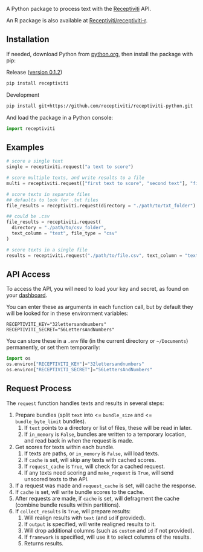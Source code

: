 A Python package to process text with the [Receptiviti](https://www.receptiviti.com) API.

An R package is also available at [Receptiviti/receptiviti-r](https://receptiviti.github.io/receptiviti-r/).

## Installation

If needed, download Python from [python.org](https://www.python.org/downloads), then install the package with pip:

Release ([version 0.1.2](https://pypi.org/project/receptiviti/0.1.2))

```sh
pip install receptiviti
```

Development

```sh
pip install git+https://github.com/receptiviti/receptiviti-python.git
```

And load the package in a Python console:

```py
import receptiviti
```

## Examples

```py
# score a single text
single = receptiviti.request("a text to score")

# score multiple texts, and write results to a file
multi = receptiviti.request(["first text to score", "second text"], "filename.csv")

# score texts in separate files
## defaults to look for .txt files
file_results = receptiviti.request(directory = "./path/to/txt_folder")

## could be .csv
file_results = receptiviti.request(
  directory = "./path/to/csv_folder",
  text_column = "text", file_type = "csv"
)

# score texts in a single file
results = receptiviti.request("./path/to/file.csv", text_column = "text")
```

## API Access

To access the API, you will need to load your key and secret, as found on your [dashboard](https://dashboard.receptiviti.com).

You can enter these as arguments in each function call, but by default they will be looked for in these environment variables:

```
RECEPTIVITI_KEY="32lettersandnumbers"
RECEPTIVITI_SECRET="56LettersAndNumbers"
```

You can store these in a `.env` file (in the current directory or `~/Documents`) permanently, or set them temporarily:

```py
import os
os.environ["RECEPTIVITI_KEY"]="32lettersandnumbers"
os.environ["RECEPTIVITI_SECRET"]="56LettersAndNumbers"
```

## Request Process

The `request` function handles texts and results in several steps:

1. Prepare bundles (split `text` into <= `bundle_size` and <= `bundle_byte_limit` bundles).
   1. If `text` points to a directory or list of files, these will be read in later.
   2. If `in_memory` is `False`, bundles are written to a temporary location, and read back in when the request is made.
2. Get scores for texts within each bundle.
   1. If texts are paths, or `in_memory` is `False`, will load texts.
   2. If `cache` is set, will skip any texts with cached scores.
   3. If `request_cache` is `True`, will check for a cached request.
   4. If any texts need scoring and `make_request` is `True`, will send unscored texts to the API.
3. If a request was made and `request_cache` is set, will cache the response.
4. If `cache` is set, will write bundle scores to the cache.
5. After requests are made, if `cache` is set, will defragment the cache (combine bundle results within partitions).
6. If `collect_results` is `True`, will prepare results:
   1. Will realign results with `text` (and `id` if provided).
   2. If `output` is specified, will write realigned results to it.
   3. Will drop additional columns (such as `custom` and `id` if not provided).
   4. If `framework` is specified, will use it to select columns of the results.
   5. Returns results.
